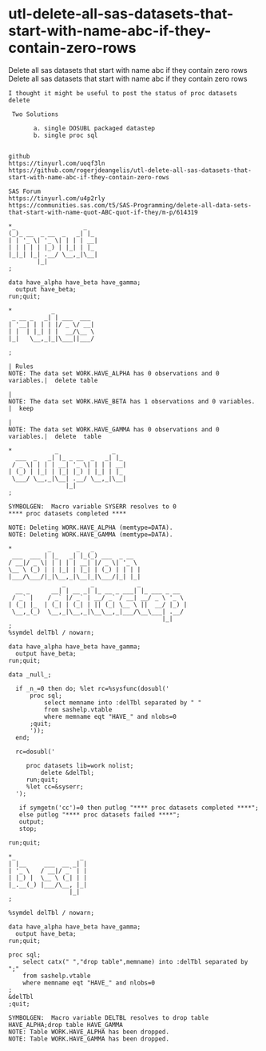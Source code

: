 # utl-delete-all-sas-datasets-that-start-with-name-abc-if-they-contain-zero-rows
Delete all sas datasets that start with name abc  if they contain zero rows
    Delete all sas datasets that start with name abc  if they contain zero rows

    I thought it might be useful to post the status of proc datasets delete

     Two Solutions

           a. single DOSUBL packaged datastep
           b. single proc sql


    github
    https://tinyurl.com/uoqf3ln
    https://github.com/rogerjdeangelis/utl-delete-all-sas-datasets-that-start-with-name-abc-if-they-contain-zero-rows

    SAS Forum
    https://tinyurl.com/u4p2rly
    https://communities.sas.com/t5/SAS-Programming/delete-all-data-sets-that-start-with-name-quot-ABC-quot-if-they/m-p/614319

    *_                   _
    (_)_ __  _ __  _   _| |_
    | | '_ \| '_ \| | | | __|
    | | | | | |_) | |_| | |_
    |_|_| |_| .__/ \__,_|\__|
            |_|
    ;

    data have_alpha have_beta have_gamma;
      output have_beta;
    run;quit;

    *           _
     _ __ _   _| | ___  ___
    | '__| | | | |/ _ \/ __|
    | |  | |_| | |  __/\__ \
    |_|   \__,_|_|\___||___/

    ;
                                                                          | Rules
    NOTE: The data set WORK.HAVE_ALPHA has 0 observations and 0 variables.|  delete table
                                                                          |
    NOTE: The data set WORK.HAVE_BETA has 1 observations and 0 variables. |  keep
                                                                          |
    NOTE: The data set WORK.HAVE_GAMMA has 0 observations and 0 variables.|  delete  table

    *            _               _
      ___  _   _| |_ _ __  _   _| |_
     / _ \| | | | __| '_ \| | | | __|
    | (_) | |_| | |_| |_) | |_| | |_
     \___/ \__,_|\__| .__/ \__,_|\__|
                    |_|
    ;

    SYMBOLGEN:  Macro variable SYSERR resolves to 0
    **** proc datasets completed ****

    NOTE: Deleting WORK.HAVE_ALPHA (memtype=DATA).
    NOTE: Deleting WORK.HAVE_GAMMA (memtype=DATA).

    *          _       _   _
     ___  ___ | |_   _| |_(_) ___  _ __
    / __|/ _ \| | | | | __| |/ _ \| '_ \
    \__ \ (_) | | |_| | |_| | (_) | | | |
    |___/\___/|_|\__,_|\__|_|\___/|_| |_|
                   _       _            _
      __ _      __| | __ _| |_ __ _ ___| |_ ___ _ __
     / _` |    / _` |/ _` | __/ _` / __| __/ _ \ '_ \
    | (_| |_  | (_| | (_| | || (_| \__ \ ||  __/ |_) |
     \__,_(_)  \__,_|\__,_|\__\__,_|___/\__\___| .__/
                                               |_|
    ;
    %symdel delTbl / nowarn;

    data have_alpha have_beta have_gamma;
      output have_beta;
    run;quit;

    data _null_;

      if _n_=0 then do; %let rc=%sysfunc(dosubl('
          proc sql;
              select memname into :delTbl separated by " "
              from sashelp.vtable
              where memname eqt "HAVE_" and nlobs=0
          ;quit;
          '));
      end;

      rc=dosubl('

         proc datasets lib=work nolist;
             delete &delTbl;
         run;quit;
         %let cc=&syserr;
      ');

       if symgetn('cc')=0 then putlog "**** proc datasets completed ****";
       else putlog "**** proc datasets failed ****";
       output;
       stop;

    run;quit;

    *_                  _
    | |__     ___  __ _| |
    | '_ \   / __|/ _` | |
    | |_) |  \__ \ (_| | |
    |_.__(_) |___/\__, |_|
                     |_|
    ;

    %symdel delTbl / nowarn;

    data have_alpha have_beta have_gamma;
      output have_beta;
    run;quit;

    proc sql;
        select catx(" ","drop table",memname) into :delTbl separated by ";"
        from sashelp.vtable
        where memname eqt "HAVE_" and nlobs=0
    ;
    &delTbl
    ;quit;

    SYMBOLGEN:  Macro variable DELTBL resolves to drop table HAVE_ALPHA;drop table HAVE_GAMMA
    NOTE: Table WORK.HAVE_ALPHA has been dropped.
    NOTE: Table WORK.HAVE_GAMMA has been dropped.



